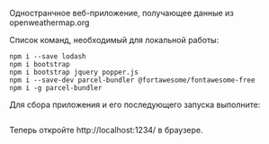 Одностранчное веб-приложение, получающее данные из openweathermap.org

Список команд, необходимый для локальной работы: 

```npm i -g npm
npm i --save lodash
npm i bootstrap
npm i bootstrap jquery popper.js
npm i --save-dev parcel-bundler @fortawesome/fontawesome-free
npm i -g parcel-bundler
```
Для сбора приложения и его последующего запуска выполните: 

```parcel index.html
```
Теперь откройте http://localhost:1234/ в браузере.
